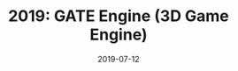 ---
layout: inner
position: right
title: '2019: GATE Engine (3D Game Engine)'
date: 2019-07-12
categories: posts
tags: OpenGl C++ Lua Scripting 3D Engine Luabridge
team_size: 2
roles: Programmer
contribution_url: 'nAn'
contribution:
 - 3D models loading and rendering
 - Entity component system (Gameobjects and components)
 - Scene hierarchy
 - Own file format 
 - Scene serialization
 - Resource manager 
 - Lua scripting system
 - Script variables parsing, display and real time edit on component
 - Scripting hot realoading

featured_image: '/img/posts/GATE_Demonstration.gif'
featured_video: 'https://www.youtube.com/embed/-h25pq0d9Vs'
project_link: 'https://docdonkeys.github.io/GATE_Engine/'
button_icon: 'flask'
button_text: 'Visit Project'
lead_text: 'GATE is a 3D game engine we built with a colleague. The engine features all necesary systems for a 3D game engine and a Lua based scripting system. At the end of the semester this engine was chosen by the teacher as the game engine to develop The Witcher: Ties of Destiny, but we switched to another game engine that a friend had been improving over the holidays which had an almost Unity like resource manager. The scripting system was used and improved during the whole development of the 3D game The Witcher: Ties of Destiny.'
---